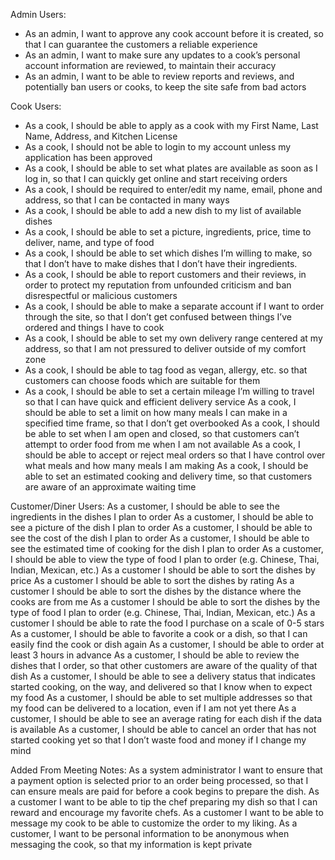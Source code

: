 Admin Users: <br/>
- As an admin, I want to approve any cook account before it is created, so that I can guarantee the customers a reliable experience <br/>
- As an admin, I want to make sure any updates to a cook’s personal account information are reviewed, to maintain their accuracy <br/>
- As an admin, I want to be able to review reports and reviews, and potentially ban users or cooks, to keep the site safe from bad actors <br/>

Cook Users:
- As a cook, I should be able to apply as a cook with my First Name, Last Name, Address, and Kitchen License <br/>
- As a cook, I should not be able to login to my account unless my application has been approved <br/>
- As a cook, I should be able to set what plates are available as soon as I log in, so that I can quickly get online and start receiving orders <br/>
- As a cook, I should be required to enter/edit my name, email, phone and address, so that I can be contacted in many ways <br/>
- As a cook, I should be able to add a new dish to my list of available dishes <br/>
- As a cook, I should be able to set a picture, ingredients, price, time to deliver, name, and type of food <br/>
- As a cook, I should be able to set which dishes I’m willing to make, so that I don’t have to make dishes that I don’t have their ingredients. <br/>
- As a cook, I should be able to report customers and their reviews, in order to protect my reputation from unfounded criticism and ban disrespectful or malicious customers <br/>
- As a cook, I should be able to make a separate account if I want to order through the site, so that I don’t get confused between things I’ve ordered and things I have to cook <br/>
- As a cook, I should be able to set my own delivery range centered at my address, so that I am not pressured to deliver outside of my comfort zone <br/>
- As a cook, I should be able to tag food as vegan, allergy, etc. so that customers can choose foods which are suitable for them
- As a cook, I should be able to set a certain mileage I’m willing to travel so that I can have quick and efficient delivery service
As a cook, I should be able to set a limit on how many meals I can make in a specified time frame, so that I don’t get overbooked
As a cook, I should be able to set when I am open and closed, so that customers can’t attempt to order food from me when I am not available
As a cook, I should be able to accept or reject meal orders so that I have control over what meals and how many meals I am making
As a cook, I should be able to set an estimated cooking and delivery time, so that customers are aware of an approximate waiting time

Customer/Diner Users:
As a customer, I should be able to see the ingredients in the dishes I plan to order
As a customer, I should be able to see a picture of the dish I plan to order
As a customer, I should be able to see the cost of the dish I plan to order
As a customer, I should be able to see the estimated time of cooking for the dish I plan to order
As a customer, I should be able to view the type of food I plan to order (e.g. Chinese, Thai, Indian, Mexican, etc.)
As a customer I should be able to sort the dishes by price
As a customer I should be able to sort the dishes by rating
As a customer I should be able to sort the dishes by the distance where the cooks are from me
As a customer I should be able to sort the dishes by the type of food I plan to order (e.g. Chinese, Thai, Indian, Mexican, etc.)
As a customer I should be able to rate the food I purchase on a scale of 0-5 stars
As a customer, I should be able to favorite a cook or a dish, so that I can easily find the cook or dish again
As a customer, I should be able to order at least 3 hours in advance
As a customer, I should be able to review the dishes that I order, so that other customers are aware of the quality of that dish
As a customer, I should be able to see a delivery status that indicates started cooking, on the way, and delivered so that I know when to expect my food
As a customer, I should be able to set multiple addresses so that my food can be delivered to a location, even if I am not yet there
As a customer, I should be able to see an average rating for each dish if the data is available
As a customer, I should be able to cancel an order that has not started cooking yet so that I don’t waste food and money if I change my mind

Added From Meeting Notes:
As a system administrator I want to ensure that a payment option is selected prior to an order being processed, so that I can ensure meals are paid for before a cook begins to prepare the dish. 
As a customer I want to be able to tip the chef preparing my dish so that I can reward and encourage my favorite chefs. 
As a customer I want to be able to message my cook to be able to customize the order to my liking. 
As a customer, I want to be personal information to be anonymous when messaging the cook, so that my information is kept private
